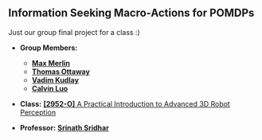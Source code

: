 ## Information Seeking Macro-Actions for POMDPs

Just our group final project for a class :)

- **Group Members:**
  - [**Max Merlin**](https://www.linkedin.com/in/maxmerlin)
  - [**Thomas Ottaway**](https://www.linkedin.com/in/thomas-ottaway-170414168/)
  - [**Vadim Kudlay**](https://www.linkedin.com/in/vadim-kudlay/)
  - [**Calvin Luo**](https://www.linkedin.com/in/calvinyluo/)

- **Class:** [**[2952-O]** A Practical Introduction to Advanced 3D Robot Perception](https://cs.brown.edu/courses/csci2952o/)
- **Professor:** [**Srinath Sridhar**](https://cs.brown.edu/people/ssrinath/)


